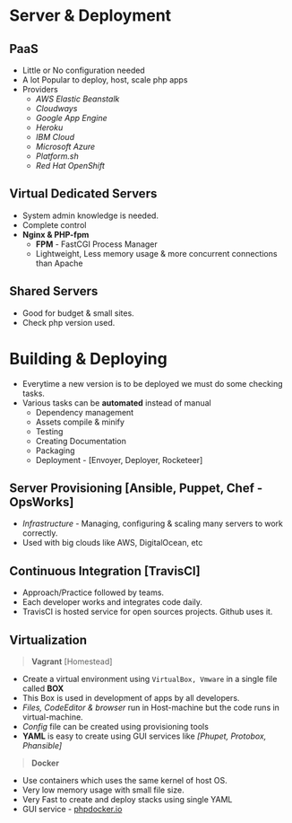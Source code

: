 # Server & Deployment

## PaaS

- Little or No configuration needed
- A lot Popular to deploy, host, scale php apps
- Providers
  - _AWS Elastic Beanstalk_
  - _Cloudways_
  - _Google App Engine_
  - _Heroku_
  - _IBM Cloud_
  - _Microsoft Azure_
  - _Platform.sh_
  - _Red Hat OpenShift_

## Virtual Dedicated Servers

- System admin knowledge is needed.
- Complete control
- **Nginx & PHP-fpm**
  - **FPM** - FastCGI Process Manager
  - Lightweight, Less memory usage & more concurrent connections than Apache

## Shared Servers

- Good for budget & small sites.
- Check php version used.

# Building & Deploying

- Everytime a new version is to be deployed we must do some checking tasks.
- Various tasks can be **automated** instead of manual
  - Dependency management
  - Assets compile & minify
  - Testing
  - Creating Documentation
  - Packaging
  - Deployment - [Envoyer, Deployer, Rocketeer]

## Server Provisioning [Ansible, Puppet, Chef - OpsWorks]

- _Infrastructure_ - Managing, configuring & scaling many servers to work correctly.
- Used with big clouds like AWS, DigitalOcean, etc

## Continuous Integration [TravisCI]

- Approach/Practice followed by teams.
- Each developer works and integrates code daily.
- TravisCI is hosted service for open sources projects. Github uses it.

## Virtualization

> **Vagrant** [Homestead]

- Create a virtual environment using `VirtualBox, Vmware` in a single file called **BOX**
- This Box is used in development of apps by all developers.
- _Files, CodeEditor & browser_ run in Host-machine but the code runs in virtual-machine.
- _Config_ file can be created using provisioning tools
- **YAML** is easy to create using GUI services like _[Phupet, Protobox, Phansible]_

> **Docker**

- Use containers which uses the same kernel of host OS.
- Very low memory usage with small file size.
- Very Fast to create and deploy stacks using single YAML
- GUI service - [phpdocker.io](https://phpdocker.io/generator)
